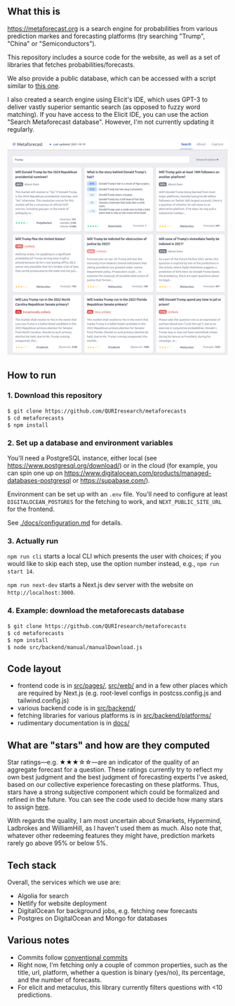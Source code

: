 ## What this is

https://metaforecast.org is a search engine for probabilities from various prediction markes and forecasting platforms (try searching "Trump", "China" or "Semiconductors").

This repository includes a source code for the website, as well as a set of libraries that fetches probabilities/forecasts.

We also provide a public database, which can be accessed with a script similar to [this one](./src/backend/manual/manualDownload.js).

I also created a search engine using Elicit's IDE, which uses GPT-3 to deliver vastly superior semantic search (as opposed to fuzzy word matching). If you have access to the Elicit IDE, you can use the action "Search Metaforecast database". However, I'm not currently updating it regularly.

[![](./public/screenshot.png)](https://metaforecast.org)

## How to run

### 1. Download this repository

```
$ git clone https://github.com/QURIresearch/metaforecasts
$ cd metaforecasts
$ npm install
```

### 2. Set up a database and environment variables

You'll need a PostgreSQL instance, either local (see https://www.postgresql.org/download/) or in the cloud (for example, you can spin one up on https://www.digitalocean.com/products/managed-databases-postgresql or https://supabase.com/).

Environment can be set up with an `.env` file. You'll need to configure at least `DIGITALOCEAN_POSTGRES` for the fetching to work, and `NEXT_PUBLIC_SITE_URL` for the frontend.

See [./docs/configuration.md](./docs/configuration.md) for details.

### 3. Actually run

`npm run cli` starts a local CLI which presents the user with choices; if you would like to skip each step, use the option number instead, e.g., `npm run start 14`.

`npm run next-dev` starts a Next.js dev server with the website on `http://localhost:3000`.

### 4. Example: download the metaforecasts database

```
$ git clone https://github.com/QURIresearch/metaforecasts
$ cd metaforecasts
$ npm install
$ node src/backend/manual/manualDownload.js
```

## Code layout

- frontend code is in [src/pages/](./src/pages/), [src/web/](./src/web/) and in a few other places which are required by Next.js (e.g. root-level configs in postcss.config.js and tailwind.config.js)
- various backend code is in [src/backend/](./src/backend/)
- fetching libraries for various platforms is in [src/backend/platforms/](./src/backend/platforms/)
- rudimentary documentation is in [docs/](./docs)

## What are "stars" and how are they computed

Star ratings—e.g. ★★★☆☆—are an indicator of the quality of an aggregate forecast for a question. These ratings currently try to reflect my own best judgment and the best judgment of forecasting experts I've asked, based on our collective experience forecasting on these platforms. Thus, stars have a strong subjective component which could be formalized and refined in the future. You can see the code used to decide how many stars to assign [here](./src/backend/utils/stars.js).

With regards the quality, I am most uncertain about Smarkets, Hypermind, Ladbrokes and WilliamHill, as I haven't used them as much. Also note that, whatever other redeeming features they might have, prediction markets rarely go above 95% or below 5%.

## Tech stack

Overall, the services which we use are:

- Algolia for search
- Netlify for website deployment
- DigitalOcean for background jobs, e.g. fetching new forecasts
- Postgres on DigitalOcean and Mongo for databases

## Various notes

- Commits follow [conventional commits](https://www.conventionalcommits.org/en/v1.0.0/#summary)
- Right now, I'm fetching only a couple of common properties, such as the title, url, platform, whether a question is binary (yes/no), its percentage, and the number of forecasts.
- For elicit and metaculus, this library currently filters questions with <10 predictions.
